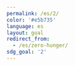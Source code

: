 ```yaml
---
permalink: /es/2/
color: '#e5b735'
language: es
layout: goal
redirect_from:
  - /es/zero-hunger/
sdg_goal: '2'
---
```

